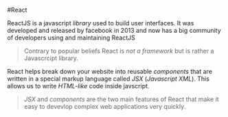 #React
 
ReactJS is a javascript _library_ used to build user interfaces. It was developed and released by facebook in 2013 and now has a big community of developers using and maintaining ReactJS

> Contrary to popular beliefs React is *not a framework* but is rather a Javascrcipt library. 

React helps break down your website into reusable _components_ that are written in a special markup language called *JSX* (_Javascript XML_). This allows us to write _HTML-like_ code inside javscript.

> *JSX* and *components* are the two main features of React that make it easy to devevlop complex web applications very quickly.